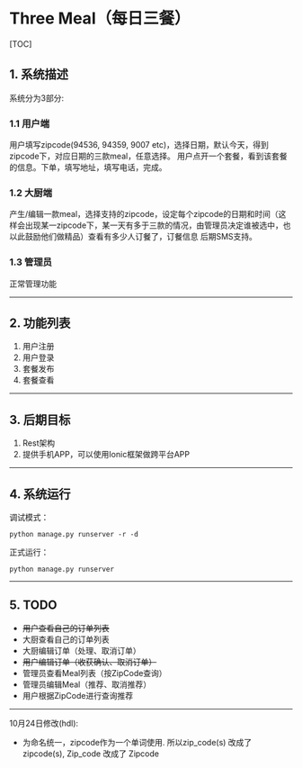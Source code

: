 # Three Meal（每日三餐）

[TOC]

## 1. 系统描述

系统分为3部分:

### 1.1 用户端

用户填写zipcode(94536, 94359, 9007 etc)，选择日期，默认今天，得到zipcode下，对应日期的三款meal，任意选择。
用户点开一个套餐，看到该套餐的信息。下单，填写地址，填写电话，完成。

### 1.2 大厨端

产生/编辑一款meal，选择支持的zipcode，设定每个zipcode的日期和时间（这样会出现某一zipcode下，某一天有多于三款的情况，由管理员决定谁被选中，也以此鼓励他们做精品）查看有多少人订餐了，订餐信息
后期SMS支持。

### 1.3 管理员

正常管理功能

---

## 2. 功能列表

1. 用户注册
2. 用户登录
3. 套餐发布
4. 套餐查看

---

## 3. 后期目标

1. Rest架构
2. 提供手机APP，可以使用Ionic框架做跨平台APP

---

## 4. 系统运行

调试模式：
```
python manage.py runserver -r -d
```

正式运行：
```
python manage.py runserver
```

---

## 5. TODO

- ~~用户查看自己的订单列表~~
- 大厨查看自己的订单列表
- 大厨编辑订单（处理、取消订单）
- ~~用户编辑订单（收获确认、取消订单）~~
- 管理员查看Meal列表（按ZipCode查询）
- 管理员编辑Meal（推荐、取消推荐）
- 用户根据ZipCode进行查询推荐

---
10月24日修改(hdl):

- 为命名统一，zipcode作为一个单词使用. 所以zip_code(s) 改成了 zipcode(s), Zip_code 改成了 Zipcode





